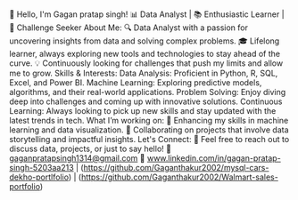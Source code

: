 👋 Hello, I'm Gagan pratap singh!
📊 Data Analyst | 📚 Enthusiastic Learner | 🚀 Challenge Seeker
About Me:
🔍 Data Analyst with a passion for uncovering insights from data and solving complex problems.
🎓 Lifelong learner, always exploring new tools and technologies to stay ahead of the curve.
💡 Continuously looking for challenges that push my limits and allow me to grow.
Skills & Interests:
Data Analysis: Proficient in Python, R, SQL, Excel, and Power BI.
Machine Learning: Exploring predictive models, algorithms, and their real-world applications.
Problem Solving: Enjoy diving deep into challenges and coming up with innovative solutions.
Continuous Learning: Always looking to pick up new skills and stay updated with the latest trends in tech.
What I’m working on:
🌱 Enhancing my skills in machine learning and data visualization.
🔭 Collaborating on projects that involve data storytelling and impactful insights.
Let's Connect:
💬 Feel free to reach out to discuss data, projects, or just to say hello!
📧 gaganpratapsingh1314@gmail.com
🔗 www.linkedin.com/in/gagan-pratap-singh-5203aa213 | (https://github.com/Gaganthakur2002/mysql-cars-dekho-portlfolio) | (https://github.com/Gaganthakur2002/Walmart-sales-portfolio)


<!---
Gaganthakur2002/Gaganthakur2002 is a ✨ special ✨ repository because its `README.md` (this file) appears on your GitHub profile.
You can click the Preview link to take a look at your changes.
--->
